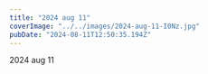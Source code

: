 ```yaml
---
title: "2024 aug 11"
coverImage: "../../images/2024-aug-11-I0Nz.jpg"
pubDate: "2024-08-11T12:50:35.194Z"
---
```


2024 aug 11
